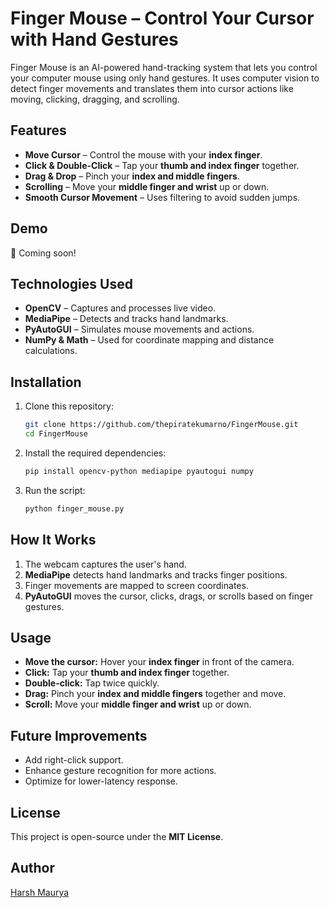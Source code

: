 
# Finger Mouse – Control Your Cursor with Hand Gestures

Finger Mouse is an AI-powered hand-tracking system that lets you control your computer mouse using only hand gestures. It uses computer vision to detect finger movements and translates them into cursor actions like moving, clicking, dragging, and scrolling.

## Features
- **Move Cursor** – Control the mouse with your **index finger**.
- **Click & Double-Click** – Tap your **thumb and index finger** together.
- **Drag & Drop** – Pinch your **index and middle fingers**.
- **Scrolling** – Move your **middle finger and wrist** up or down.
- **Smooth Cursor Movement** – Uses filtering to avoid sudden jumps.

## Demo
🚀 Coming soon!

## Technologies Used
- **OpenCV** – Captures and processes live video.
- **MediaPipe** – Detects and tracks hand landmarks.
- **PyAutoGUI** – Simulates mouse movements and actions.
- **NumPy & Math** – Used for coordinate mapping and distance calculations.

## Installation
1. Clone this repository:
   ```sh
   git clone https://github.com/thepiratekumarno/FingerMouse.git
   cd FingerMouse
   ```
2. Install the required dependencies:
   ```sh
   pip install opencv-python mediapipe pyautogui numpy
   ```
3. Run the script:
   ```sh
   python finger_mouse.py
   ```

## How It Works
1. The webcam captures the user's hand.
2. **MediaPipe** detects hand landmarks and tracks finger positions.
3. Finger movements are mapped to screen coordinates.
4. **PyAutoGUI** moves the cursor, clicks, drags, or scrolls based on finger gestures.

## Usage
- **Move the cursor:** Hover your **index finger** in front of the camera.
- **Click:** Tap your **thumb and index finger** together.
- **Double-click:** Tap twice quickly.
- **Drag:** Pinch your **index and middle fingers** together and move.
- **Scroll:** Move your **middle finger and wrist** up or down.

## Future Improvements
- Add right-click support.
- Enhance gesture recognition for more actions.
- Optimize for lower-latency response.

## License
This project is open-source under the **MIT License**.

## Author
[Harsh Maurya](https://github.com/thepiratekumarno)
